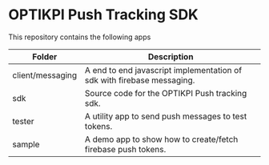 # OPTIKPI Push Tracking SDK

This repository contains the following apps

| Folder | Description |
| ------ | ------ |
| client/messaging | A end to end javascript implementation of sdk with firebase messaging. |
| sdk | Source code for the OPTIKPI Push tracking sdk. |
| tester | A utility app to send push messages to test tokens. |
| sample | A demo app to show how to create/fetch firebase push tokens. |
